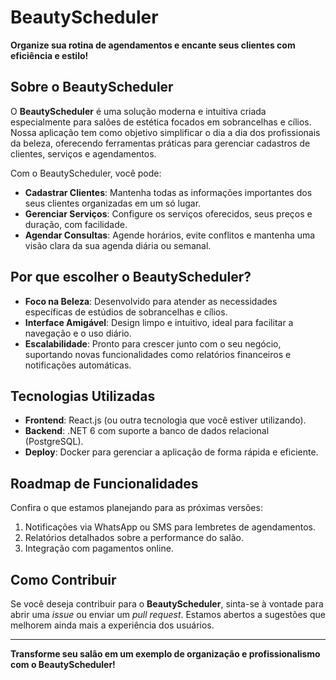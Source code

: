 # BeautyScheduler  

**Organize sua rotina de agendamentos e encante seus clientes com eficiência e estilo!**  

## Sobre o BeautyScheduler  
O **BeautyScheduler** é uma solução moderna e intuitiva criada especialmente para salões de estética focados em sobrancelhas e cílios. Nossa aplicação tem como objetivo simplificar o dia a dia dos profissionais da beleza, oferecendo ferramentas práticas para gerenciar cadastros de clientes, serviços e agendamentos.  

Com o BeautyScheduler, você pode:  
- **Cadastrar Clientes**: Mantenha todas as informações importantes dos seus clientes organizadas em um só lugar.  
- **Gerenciar Serviços**: Configure os serviços oferecidos, seus preços e duração, com facilidade.  
- **Agendar Consultas**: Agende horários, evite conflitos e mantenha uma visão clara da sua agenda diária ou semanal.  

## Por que escolher o BeautyScheduler?  
- **Foco na Beleza**: Desenvolvido para atender as necessidades específicas de estúdios de sobrancelhas e cílios.  
- **Interface Amigável**: Design limpo e intuitivo, ideal para facilitar a navegação e o uso diário.  
- **Escalabilidade**: Pronto para crescer junto com o seu negócio, suportando novas funcionalidades como relatórios financeiros e notificações automáticas.  

## Tecnologias Utilizadas  
- **Frontend**: React.js (ou outra tecnologia que você estiver utilizando).  
- **Backend**: .NET 6 com suporte a banco de dados relacional (PostgreSQL).  
- **Deploy**: Docker para gerenciar a aplicação de forma rápida e eficiente.  

## Roadmap de Funcionalidades  
Confira o que estamos planejando para as próximas versões:  
1. Notificações via WhatsApp ou SMS para lembretes de agendamentos.  
2. Relatórios detalhados sobre a performance do salão.  
3. Integração com pagamentos online.  

## Como Contribuir  
Se você deseja contribuir para o **BeautyScheduler**, sinta-se à vontade para abrir uma *issue* ou enviar um *pull request*. Estamos abertos a sugestões que melhorem ainda mais a experiência dos usuários.  

---

**Transforme seu salão em um exemplo de organização e profissionalismo com o BeautyScheduler!**  

